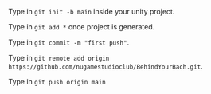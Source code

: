 Type in `git init -b main` inside your unity project.

Type in `git add *` once project is generated.

Type in `git commit -m "first push"`.

Type in `git remote add origin https://github.com/nugamestudioclub/BehindYourBach.git`.

Type in `git push origin main`
